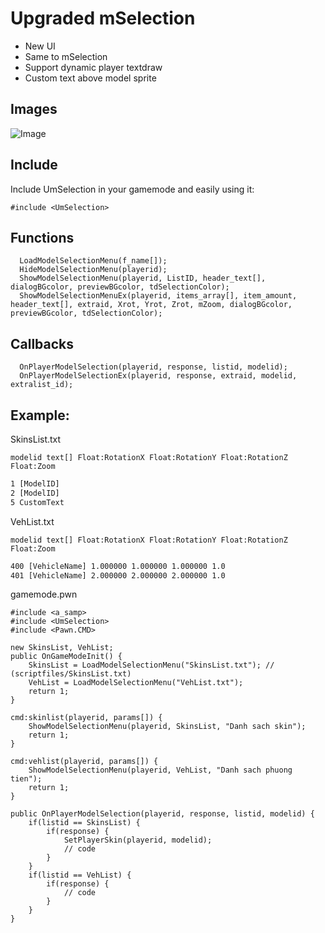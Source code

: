 # Upgraded mSelection 
- New UI
- Same to mSelection
- Support dynamic player textdraw
- Custom text above model sprite

## Images
![Image](https://i.imgur.com/qR4qREp.png)

## Include
Include UmSelection in your gamemode and easily using it:

```pawn
#include <UmSelection>
```

## Functions

```pawn
  LoadModelSelectionMenu(f_name[]);
  HideModelSelectionMenu(playerid);
  ShowModelSelectionMenu(playerid, ListID, header_text[], dialogBGcolor, previewBGcolor, tdSelectionColor);
  ShowModelSelectionMenuEx(playerid, items_array[], item_amount, header_text[], extraid, Xrot, Yrot, Zrot, mZoom, dialogBGcolor, previewBGcolor, tdSelectionColor);
```

## Callbacks

```pawn
  OnPlayerModelSelection(playerid, response, listid, modelid);
  OnPlayerModelSelectionEx(playerid, response, extraid, modelid, extralist_id);
```

## Example:

SkinsList.txt

`modelid text[] Float:RotationX Float:RotationY Float:RotationZ Float:Zoom`
```txt
1 [ModelID]
2 [ModelID]
5 CustomText
```

VehList.txt

`modelid text[] Float:RotationX Float:RotationY Float:RotationZ Float:Zoom`
```txt
400 [VehicleName] 1.000000 1.000000 1.000000 1.0
401 [VehicleName] 2.000000 2.000000 2.000000 1.0
```

gamemode.pwn
```pawn
#include <a_samp>
#include <UmSelection>
#include <Pawn.CMD>

new SkinsList, VehList;
public OnGameModeInit()	{
	SkinsList = LoadModelSelectionMenu("SkinsList.txt"); // (scriptfiles/SkinsList.txt)
	VehList = LoadModelSelectionMenu("VehList.txt");
	return 1;
}

cmd:skinlist(playerid, params[]) {
	ShowModelSelectionMenu(playerid, SkinsList, "Danh sach skin");
	return 1;
}

cmd:vehlist(playerid, params[]) {
	ShowModelSelectionMenu(playerid, VehList, "Danh sach phuong tien");
	return 1;
}

public OnPlayerModelSelection(playerid, response, listid, modelid) {
	if(listid == SkinsList) {
		if(response) {
			SetPlayerSkin(playerid, modelid);
			// code
		}
	}
	if(listid == VehList) {
		if(response) {
			// code
		}
	}
}
```

